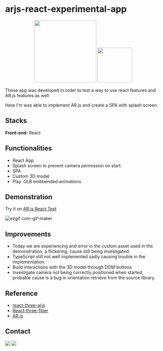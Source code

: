 
# arjs-react-experimental-app

<p align="center" >
 <img src="https://ar-js-org.github.io/AR.js-Docs/logo.png" width=200/>
 <img src="https://www.tshirtgeek.com.br/wp-content/uploads/2021/03/com015.jpg" width=112/>
</p>

These app was developed in order to test a way to use react features and AR.js features as well

Here I'm was able to implement AR.js and create a SPA with splash screen.


## Stacks

**Front-end:** React


## Functionalities

- React App
- Splash screen to prevent camera permission on start.
- SPA
- Custom 3D model
- Play .GLB embbended animations



## Demonstration

Try it on [AR.js React Test](arjs-react-test.vercel.app)


![ezgif com-gif-maker](https://user-images.githubusercontent.com/60658855/173495185-871a4655-7776-46e8-b98a-428aec25f585.gif)

## Improvements

- Today we are experiencing and error in the custom asset used in the demonstration, 
a flickering, cause still being investigated.
- TypeScript still not well implemented sadly causing trouble in the implementation.
- Build interactions with the 3D model through DOM buttons
- Investigate camera not being correctly positioned when started, probable cause is
a bug in orientation retrieve from the source library.
 




## Reference

 - [react-three-arjs](https://github.com/artcom/react-three-arjs/tree/main)
 - [React-three-fiber](https://docs.pmnd.rs/react-three-fiber/getting-started/introduction)
 - [AR.js](https://ar-js-org.github.io/AR.js-Docs/)


## Contact

<p>
<a href="www.fiverr.com/rafelis"><img src="https://img.shields.io/badge/Fiverr-gree"/></a>
<a href="mailto:rafaelheros80@gmail.com"><img src="https://img.shields.io/badge/Gmail-red"/></a>
</p>
